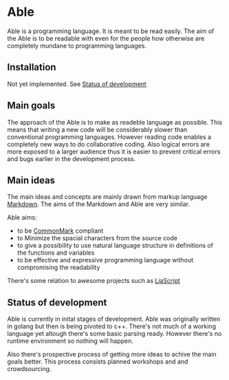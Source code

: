 # Able

Able is a programming language. It is meant to be read easily. The aim of the Able is to be readable with even for the people how otherwise are completely mundane to programming languages.

## Installation
Not yet implemented. See [Status of development](#status-of-development)

## Main goals

The approach of the Able is to make as readeble language as possible. This means that writing a new code will be considerably slower than conventional programming languages. However reading code enables a completely new ways to do collaborative coding. Also logical errors are more exposed to a larger audience thus it is easier to prevent critical errors and bugs earlier in the development process.

## Main ideas

The main ideas and concepts are mainly drawn from markup language [Markdown](https://en.wikipedia.org/wiki/Markdown). The aims of the Markdown and Able are very similar.

Able aims:

- to be [CommonMark](https://commonmark.org/) compliant
- to Minimize the spacial characters from the source code
- to give a possibility to use natural language structure in definitions of the functions and variables
- to be effective and expressive programming language without compromising the readability

There's some relation to awesome projects such as [LiaScript](https://liascript.github.io/)

## Status of development

Able is currently in inital stages of development. Able was originally written in golang but then is being pivoted to c++. There's not much of a working language yet altough there's some basic parsing ready. However there's no runtime environment so nothing will happen.

Also there's prospective process of getting more ideas to achive the main goals better. This process consists planned workshops and and crowdsourcing.
